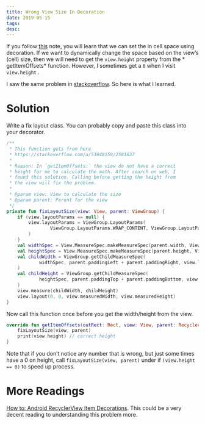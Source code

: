 ```yaml
---
title: Wrong View Size In Decoration
date: 2019-05-15
tags:
desc:
---
```


If you follow [this](bear://x-callback-url/open-note?id=244D3DEE-2CCB-4B2D-AD67-9A993F476B86-41558-00008768B09928DC&header=Custom%20Cell%20Space%20For%20RecyclerView) note, you will learn that we can set the in cell space using decoration. If we want to dynamically change the space based on the view’s (cell) size, then we will need to get the `view.height` property from the * getItemOffsets* function. However, I sometimes get a `0` when I visit `view.height` .
<!--more-->

I saw the same problem in [stackoverflow](https://stackoverflow.com/a/53848159/2581637). So here is what I learned.

# Solution
Write a fix layout class. You can probably copy and paste this class into your decorator.

```kotlin
/**
 * This function gets from here
 * https://stackoverflow.com/a/53848159/2581637
 *
 * Reason: In `getItemOffsets:` the view do not have a correct
 * height for me to calculate the math. After search on web, I
 * found this solution. Calling before getting the height from
 * the view will fix the problem.
 *
 * @param view: View to calculate the size
 * @param parent: Parent for the view
 */
private fun fixLayoutSize(view: View, parent: ViewGroup) {
    if (view.layoutParams == null) {
        view.layoutParams = ViewGroup.LayoutParams(
                ViewGroup.LayoutParams.WRAP_CONTENT, ViewGroup.LayoutParams.WRAP_CONTENT
        )
    }
    val widthSpec = View.MeasureSpec.makeMeasureSpec(parent.width, View.MeasureSpec.EXACTLY)
    val heightSpec = View.MeasureSpec.makeMeasureSpec(parent.height, View.MeasureSpec.UNSPECIFIED)
    val childWidth = ViewGroup.getChildMeasureSpec(
            widthSpec, parent.paddingLeft + parent.paddingRight, view.layoutParams.width
    )
    val childHeight = ViewGroup.getChildMeasureSpec(
            heightSpec, parent.paddingTop + parent.paddingBottom, view.layoutParams.height
    )
    view.measure(childWidth, childHeight)
    view.layout(0, 0, view.measuredWidth, view.measuredHeight)
}
```

Now call this function once before you get the width/height from the view.

```kotlin
override fun getItemOffsets(outRect: Rect, view: View, parent: RecyclerView, state: RecyclerView.State) {
	fixLayoutSize(view, parent)
	print(view.height) // correct height
}
```

Note that if you don’t notice any number that is wrong, but just some times have a 0 on height, call `fixLayoutSize(view, parent)` under if `(view.height == 0)` to speed up process.

# More Readings
[How to: Android RecyclerView Item Decorations](https://yoda.entelect.co.za/view/9627/how-to-android-recyclerview-item-decorations). This could be a very decent reading to understanding this problem more.

